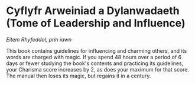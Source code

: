 # Cyflyfr Arweiniad a Dylanwadaeth (Tome of Leadership and Influence)

*Eitem Rhyfeddol, prin iawn*

This book contains guidelines for influencing and charming others, and its words are charged with magic. If you spend 48 hours over a period of 6 days or fewer studying the book's contents and practicing its guidelines, your Charisma score increases by 2, as does your maximum for that score. The manual then loses its magic, but regains it in a century.